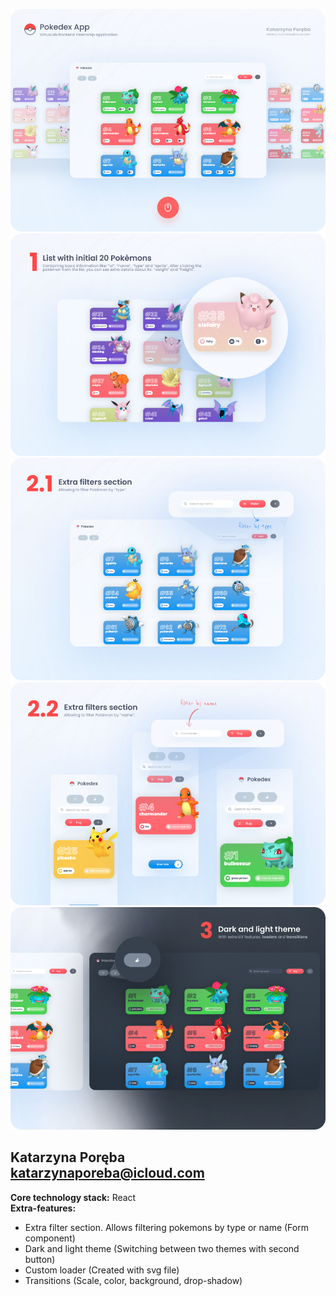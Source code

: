 ![alt text](./views/1.png)  
![alt text](./views/2.png)  
![alt text](./views/3.png)  
![alt text](./views/4.png)  
![alt text](./views/5.png)   
  
**Katarzyna Poręba**   
katarzynaporeba@icloud.com 
---
**Core technology stack:** React  
**Extra-features:**
- Extra filter section. Allows filtering pokemons by type or name (Form component) 
- Dark and light theme (Switching between two themes with second button)
- Custom loader (Created with svg file)
- Transitions (Scale, color, background, drop-shadow)







